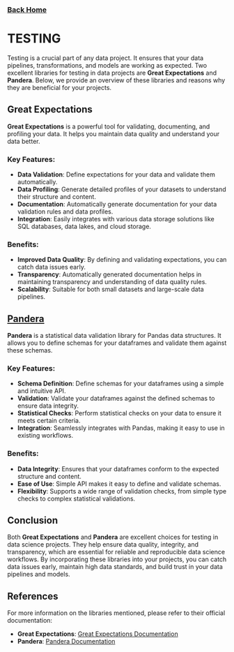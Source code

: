 ### [Back Home](../../README.md)

# TESTING

Testing is a crucial part of any data project. It ensures that your data pipelines, transformations, and models are working as expected. Two excellent libraries for testing in data projects are **Great Expectations** and **Pandera**. Below, we provide an overview of these libraries and reasons why they are beneficial for your projects.

## Great Expectations

**Great Expectations** is a powerful tool for validating, documenting, and profiling your data. It helps you maintain data quality and understand your data better.

### Key Features:
- **Data Validation**: Define expectations for your data and validate them automatically.
- **Data Profiling**: Generate detailed profiles of your datasets to understand their structure and content.
- **Documentation**: Automatically generate documentation for your data validation rules and data profiles.
- **Integration**: Easily integrates with various data storage solutions like SQL databases, data lakes, and cloud storage.

### Benefits:
- **Improved Data Quality**: By defining and validating expectations, you can catch data issues early.
- **Transparency**: Automatically generated documentation helps in maintaining transparency and understanding of data quality rules.
- **Scalability**: Suitable for both small datasets and large-scale data pipelines.

## [Pandera](pandera/readme)

**Pandera** is a statistical data validation library for Pandas data structures. It allows you to define schemas for your dataframes and validate them against these schemas.

### Key Features:
- **Schema Definition**: Define schemas for your dataframes using a simple and intuitive API.
- **Validation**: Validate your dataframes against the defined schemas to ensure data integrity.
- **Statistical Checks**: Perform statistical checks on your data to ensure it meets certain criteria.
- **Integration**: Seamlessly integrates with Pandas, making it easy to use in existing workflows.

### Benefits:
- **Data Integrity**: Ensures that your dataframes conform to the expected structure and content.
- **Ease of Use**: Simple API makes it easy to define and validate schemas.
- **Flexibility**: Supports a wide range of validation checks, from simple type checks to complex statistical validations.

## Conclusion

Both **Great Expectations** and **Pandera** are excellent choices for testing in data science projects. They help ensure data quality, integrity, and transparency, which are essential for reliable and reproducible data science workflows. By incorporating these libraries into your projects, you can catch data issues early, maintain high data standards, and build trust in your data pipelines and models.

## References

For more information on the libraries mentioned, please refer to their official documentation:

- **Great Expectations**: [Great Expectations Documentation](https://docs.greatexpectations.io/)
- **Pandera**: [Pandera Documentation](https://pandera.readthedocs.io/)